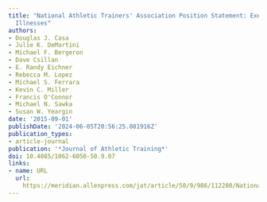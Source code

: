 ```yaml
---
title: "National Athletic Trainers' Association Position Statement: Exertional Heat
  Illnesses"
authors:
- Douglas J. Casa
- Julie K. DeMartini
- Michael F. Bergeron
- Dave Csillan
- E. Randy Eichner
- Rebecca M. Lopez
- Michael S. Ferrara
- Kevin C. Miller
- Francis O'Connor
- Michael N. Sawka
- Susan W. Yeargin
date: '2015-09-01'
publishDate: '2024-06-05T20:56:25.081916Z'
publication_types:
- article-journal
publication: '*Journal of Athletic Training*'
doi: 10.4085/1062-6050-50.9.07
links:
- name: URL
  url: 
    https://meridian.allenpress.com/jat/article/50/9/986/112280/National-Athletic-Trainers-Association-Position
---
```

